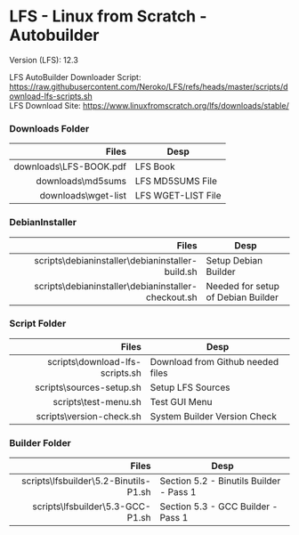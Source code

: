 # LFS - Linux from Scratch - Autobuilder

Version (LFS): 12.3 <br />

LFS AutoBuilder Downloader Script: https://raw.githubusercontent.com/Neroko/LFS/refs/heads/master/scripts/download-lfs-scripts.sh <br />
LFS Download Site: https://www.linuxfromscratch.org/lfs/downloads/stable/ <br />

### Downloads Folder
| Files | Desp |
| -----:|------|
| downloads\LFS-BOOK.pdf| LFS Book|
| downloads\md5sums| LFS MD5SUMS File|
| downloads\wget-list| LFS WGET-LIST File|

### DebianInstaller
| Files | Desp |
| -----:|------|
| scripts\debianinstaller\debianinstaller-build.sh| Setup Debian Builder|
| scripts\debianinstaller\debianinstaller-checkout.sh|  Needed for setup of Debian Builder

### Script Folder
| Files | Desp |
| -----:|------|
| scripts\download-lfs-scripts.sh| Download from Github needed files|
| scripts\sources-setup.sh| Setup LFS Sources|
| scripts\test-menu.sh| Test GUI Menu|
| scripts\version-check.sh| System Builder Version Check|

### Builder Folder
| Files | Desp |
| -----:|------|
| scripts\lfsbuilder\5.2-Binutils-P1.sh| Section 5.2 - Binutils Builder - Pass 1|
| scripts\lfsbuilder\5.3-GCC-P1.sh| Section 5.3 - GCC Builder - Pass 1|
